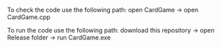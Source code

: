 To check the code use the following path: open CardGame -> open CardGame.cpp

To run the code use the following path: download this repository -> open Release folder -> run CardGame.exe

